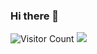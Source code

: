 ### Hi there 👋
![Visitor Count](https://profile-counter.glitch.me/greasebig/count.svg)
![](https://github-readme-stats.vercel.app/api?username=greasebig&show_icons=true&theme=transparent)


<!--
**greasebig/greasebig** is a ✨ _special_ ✨ repository because its `README.md` (this file) appears on your GitHub profile.

Here are some ideas to get you started:

- 🔭 I’m currently working on ...
- 🌱 I’m currently learning ...
- 👯 I’m looking to collaborate on ...
- 🤔 I’m looking for help with ...
- 💬 Ask me about ...
- 📫 How to reach me: ...
- 😄 Pronouns: ...
- ⚡ Fun fact: ...
-->
